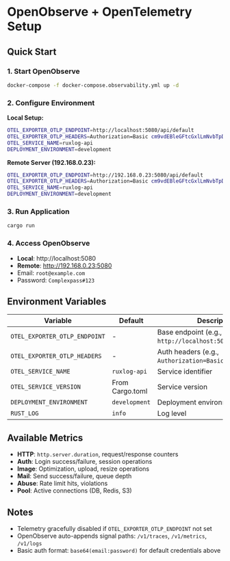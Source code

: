 # OpenObserve + OpenTelemetry Setup

## Quick Start

### 1. Start OpenObserve
```sh
docker-compose -f docker-compose.observability.yml up -d
```

### 2. Configure Environment

**Local Setup:**
```sh
OTEL_EXPORTER_OTLP_ENDPOINT=http://localhost:5080/api/default
OTEL_EXPORTER_OTLP_HEADERS=Authorization=Basic cm9vdEBleGFtcGxlLmNvbTpDb21wbGV4cGFzcyMxMjM=
OTEL_SERVICE_NAME=ruxlog-api
DEPLOYMENT_ENVIRONMENT=development
```

**Remote Server (192.168.0.23):**
```sh
OTEL_EXPORTER_OTLP_ENDPOINT=http://192.168.0.23:5080/api/default
OTEL_EXPORTER_OTLP_HEADERS=Authorization=Basic cm9vdEBleGFtcGxlLmNvbTpDb21wbGV4cGFzcyMxMjM=
OTEL_SERVICE_NAME=ruxlog-api
DEPLOYMENT_ENVIRONMENT=development
```

### 3. Run Application
```sh
cargo run
```

### 4. Access OpenObserve
- **Local**: http://localhost:5080
- **Remote**: http://192.168.0.23:5080
- Email: `root@example.com`
- Password: `Complexpass#123`

## Environment Variables

| Variable | Default | Description |
|----------|---------|-------------|
| `OTEL_EXPORTER_OTLP_ENDPOINT` | - | Base endpoint (e.g., `http://localhost:5080/api/default`) |
| `OTEL_EXPORTER_OTLP_HEADERS` | - | Auth headers (e.g., `Authorization=Basic <base64>`) |
| `OTEL_SERVICE_NAME` | `ruxlog-api` | Service identifier |
| `OTEL_SERVICE_VERSION` | From Cargo.toml | Service version |
| `DEPLOYMENT_ENVIRONMENT` | `development` | Deployment environment |
| `RUST_LOG` | `info` | Log level |

## Available Metrics

- **HTTP**: `http.server.duration`, request/response counters
- **Auth**: Login success/failure, session operations
- **Image**: Optimization, upload, resize operations
- **Mail**: Send success/failure, queue depth
- **Abuse**: Rate limit hits, violations
- **Pool**: Active connections (DB, Redis, S3)

## Notes

- Telemetry gracefully disabled if `OTEL_EXPORTER_OTLP_ENDPOINT` not set
- OpenObserve auto-appends signal paths: `/v1/traces`, `/v1/metrics`, `/v1/logs`
- Basic auth format: `base64(email:password)` for default credentials above
